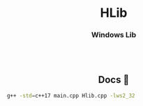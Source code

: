 <p>
  <h1 align="center"><b>HLib</b></h1>
  <h3 align="center">Windows Lib</h3>
  <br>
  <br>
  <h2 align="center"> Docs 📔 </h2>
</p>

```bash
 g++ -std=c++17 main.cpp Hlib.cpp -lws2_32
```
